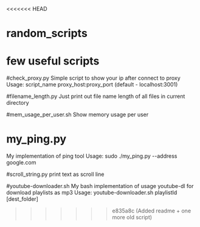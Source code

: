 <<<<<<< HEAD
# random_scripts
few useful scripts
=======
#check_proxy.py
Simple script to show your ip after connect to proxy
Usage: script_name proxy_host:proxy_port (default - localhost:3001)

#filename_length.py
Just print out file name length of all files in current directory

#mem_usage_per_user.sh
Show memory usage per user

# my_ping.py
My implementation of ping tool
Usage: sudo ./my_ping.py --address google.com

#scroll_string.py
print text as scroll line

#youtube-downloader.sh
My bash implementation of usage youtube-dl for download playlists as mp3
Usage: youtube-downloader.sh playlistId [dest_folder]
>>>>>>> e835a8c (Added readme + one more old script)
